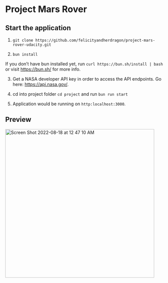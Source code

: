 # Project Mars Rover

## Start the application

1. ```git clone https://github.com/felicityandherdragon/project-mars-rover-udacity.git```

2. ```bun install```

If you don’t have bun installed yet, run `curl https://bun.sh/install | bash` or visit https://bun.sh/ for more info.

3. Get a NASA developer API key in order to access the API endpoints. Go here: https://api.nasa.gov/.

4. cd into project folder ```cd project``` and run ```bun run start```

5. Application would be running on `http:localhost:3000`.

## Preview

<img width="472" alt="Screen Shot 2022-08-18 at 12 47 10 AM" src="https://user-images.githubusercontent.com/17932188/185297544-97f1596e-6c11-4b5a-9ae9-01825945efd6.png">



